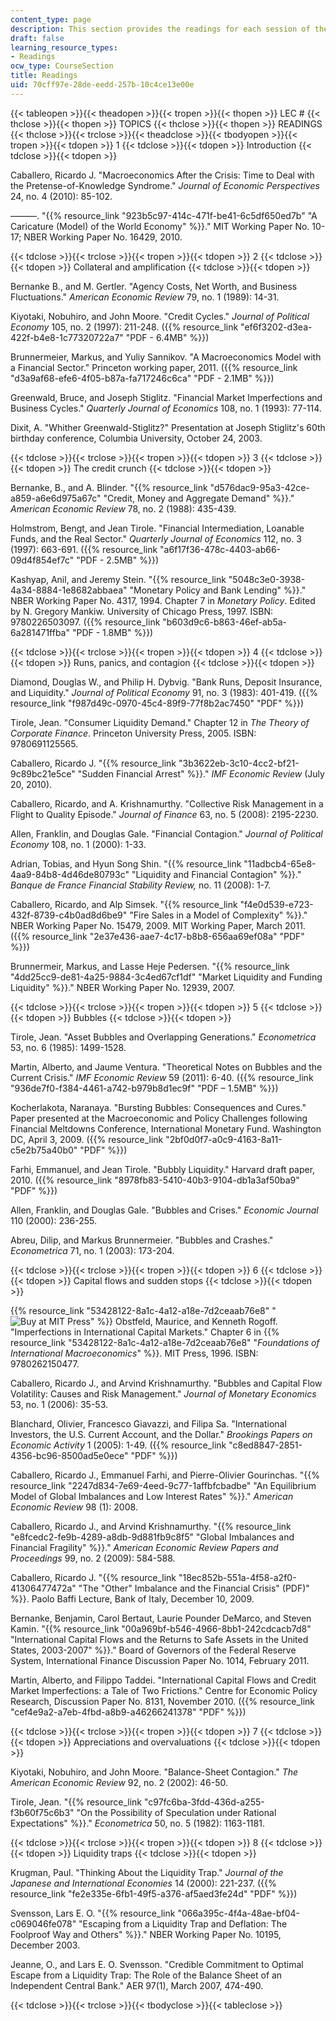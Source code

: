 ```yaml
---
content_type: page
description: This section provides the readings for each session of the course.
draft: false
learning_resource_types:
- Readings
ocw_type: CourseSection
title: Readings
uid: 70cff97e-28de-eedd-257b-10c4ce13e00e
---
```

{{< tableopen >}}{{< theadopen >}}{{< tropen >}}{{< thopen >}}
LEC #
{{< thclose >}}{{< thopen >}}
TOPICS
{{< thclose >}}{{< thopen >}}
READINGS
{{< thclose >}}{{< trclose >}}{{< theadclose >}}{{< tbodyopen >}}{{< tropen >}}{{< tdopen >}}
1
{{< tdclose >}}{{< tdopen >}}
Introduction
{{< tdclose >}}{{< tdopen >}}

Caballero, Ricardo J. "Macroeconomics After the Crisis: Time to Deal with the Pretense-of-Knowledge Syndrome." *Journal of Economic Perspectives* 24, no. 4 (2010): 85-102.

———. "{{% resource_link "923b5c97-414c-471f-be41-6c5df650ed7b" "A Caricature (Model) of the World Economy" %}}." MIT Working Paper No. 10-17; NBER Working Paper No. 16429, 2010.

{{< tdclose >}}{{< trclose >}}{{< tropen >}}{{< tdopen >}}
2
{{< tdclose >}}{{< tdopen >}}
Collateral and amplification
{{< tdclose >}}{{< tdopen >}}

Bernanke B., and M. Gertler. "Agency Costs, Net Worth, and Business Fluctuations." *American Economic Review* 79, no. 1 (1989): 14-31.

Kiyotaki, Nobuhiro, and John Moore. "Credit Cycles." *Journal of Political Economy* 105, no. 2 (1997): 211-248. ({{% resource_link "ef6f3202-d3ea-422f-b4e8-1c77320722a7" "PDF - 6.4MB" %}})

Brunnermeier, Markus, and Yuliy Sannikov. "A Macroeconomics Model with a Financial Sector." Princeton working paper, 2011. ({{% resource_link "d3a9af68-efe6-4f05-b87a-fa717246c6ca" "PDF - 2.1MB" %}})

Greenwald, Bruce, and Joseph Stiglitz. "Financial Market Imperfections and Business Cycles." *Quarterly Journal of Economics* 108, no. 1 (1993): 77-114.

Dixit, A. "Whither Greenwald-Stiglitz?" Presentation at Joseph Stiglitz's 60th birthday conference, Columbia University, October 24, 2003.

{{< tdclose >}}{{< trclose >}}{{< tropen >}}{{< tdopen >}}
3
{{< tdclose >}}{{< tdopen >}}
The credit crunch
{{< tdclose >}}{{< tdopen >}}

Bernanke, B., and A. Blinder. "{{% resource_link "d576dac9-95a3-42ce-a859-a6e6d975a67c" "Credit, Money and Aggregate Demand" %}}." *American Economic Review* 78, no. 2 (1988): 435-439.

Holmstrom, Bengt, and Jean Tirole. "Financial Intermediation, Loanable Funds, and the Real Sector." *Quarterly Journal of Economics* 112, no. 3 (1997): 663-691. ({{% resource_link "a6f17f36-478c-4403-ab66-09d4f854ef7c" "PDF - 2.5MB" %}})

Kashyap, Anil, and Jeremy Stein. "{{% resource_link "5048c3e0-3938-4a34-8884-1e8682abbaea" "Monetary Policy and Bank Lending" %}}." NBER Working Paper No. 4317, 1994. Chapter 7 in *Monetary Policy*. Edited by N. Gregory Mankiw. University of Chicago Press, 1997. ISBN: 9780226503097. ({{% resource_link "b603d9c6-b863-46ef-ab5a-6a281471ffba" "PDF - 1.8MB" %}})

{{< tdclose >}}{{< trclose >}}{{< tropen >}}{{< tdopen >}}
4
{{< tdclose >}}{{< tdopen >}}
Runs, panics, and contagion
{{< tdclose >}}{{< tdopen >}}

Diamond, Douglas W., and Philip H. Dybvig. "Bank Runs, Deposit Insurance, and Liquidity." *Journal of Political Economy* 91, no. 3 (1983): 401-419. ({{% resource_link "f987d49c-0970-45c4-89f9-77f8b2ac7450" "PDF" %}})

Tirole, Jean. "Consumer Liquidity Demand." Chapter 12 in *The Theory of Corporate Finance*. Princeton University Press, 2005. ISBN: 9780691125565.

Caballero, Ricardo J. "{{% resource_link "3b3622eb-3c10-4cc2-bf21-9c89bc21e5ce" "Sudden Financial Arrest" %}}." *IMF Economic Review* (July 20, 2010).

Caballero, Ricardo, and A. Krishnamurthy. "Collective Risk Management in a Flight to Quality Episode." *Journal of Finance* 63, no. 5 (2008): 2195-2230.

Allen, Franklin, and Douglas Gale. "Financial Contagion." *Journal of Political Economy* 108, no. 1 (2000): 1-33.

Adrian, Tobias, and Hyun Song Shin. "{{% resource_link "11adbcb4-65e8-4aa9-84b8-4d46de80793c" "Liquidity and Financial Contagion" %}}." *Banque de France Financial Stability Review,* no. 11 (2008): 1-7.

Caballero, Ricardo, and Alp Simsek. "{{% resource_link "f4e0d539-e723-432f-8739-c4b0ad8d6be9" "Fire Sales in a Model of Complexity" %}}." NBER Working Paper No. 15479, 2009. MIT Working Paper, March 2011. ({{% resource_link "2e37e436-aae7-4c17-b8b8-656aa69ef08a" "PDF" %}})

Brunnermeir, Markus, and Lasse Heje Pedersen. "{{% resource_link "4dd25cc9-de81-4a25-9884-3c4ed67cf1df" "Market Liquidity and Funding Liquidity" %}}." NBER Working Paper No. 12939, 2007.

{{< tdclose >}}{{< trclose >}}{{< tropen >}}{{< tdopen >}}
5
{{< tdclose >}}{{< tdopen >}}
Bubbles
{{< tdclose >}}{{< tdopen >}}

Tirole, Jean. "Asset Bubbles and Overlapping Generations." *Econometrica* 53, no. 6 (1985): 1499-1528.

Martin, Alberto, and Jaume Ventura. "Theoretical Notes on Bubbles and the Current Crisis." *IMF Economic Review* 59 (2011): 6-40. ({{% resource_link "936de7f0-f384-4461-a742-b979b8d1ec9f" "PDF – 1.5MB" %}})

Kocherlakota, Naranaya. "Bursting Bubbles: Consequences and Cures." Paper presented at the Macroeconomic and Policy Challenges following Financial Meltdowns Conference, International Monetary Fund. Washington DC, April 3, 2009. ({{% resource_link "2bf0d0f7-a0c9-4163-8a11-c5e2b75a40b0" "PDF" %}})

Farhi, Emmanuel, and Jean Tirole. "Bubbly Liquidity." Harvard draft paper, 2010. ({{% resource_link "8978fb83-5410-40b3-9104-db1a3af50ba9" "PDF" %}})

Allen, Franklin, and Douglas Gale. "Bubbles and Crises." *Economic Journal* 110 (2000): 236-255.

Abreu, Dilip, and Markus Brunnermeier. "Bubbles and Crashes." *Econometrica* 71, no. 1 (2003): 173-204.

{{< tdclose >}}{{< trclose >}}{{< tropen >}}{{< tdopen >}}
6
{{< tdclose >}}{{< tdopen >}}
Capital flows and sudden stops
{{< tdclose >}}{{< tdopen >}}

{{% resource_link "53428122-8a1c-4a12-a18e-7d2ceaab76e8" "![Buy at MIT Press](/images/mp_logo.gif)" %}} Obstfeld, Maurice, and Kenneth Rogoff. "Imperfections in International Capital Markets." Chapter 6 in {{% resource_link "53428122-8a1c-4a12-a18e-7d2ceaab76e8" "*Foundations of International Macroeconomics*" %}}. MIT Press, 1996. ISBN: 9780262150477.

Caballero, Ricardo J., and Arvind Krishnamurthy. "Bubbles and Capital Flow Volatility: Causes and Risk Management." *Journal of Monetary Economics* 53, no. 1 (2006): 35-53.

Blanchard, Olivier, Francesco Giavazzi, and Filipa Sa. "International Investors, the U.S. Current Account, and the Dollar." *Brookings Papers on Economic Activity* 1 (2005): 1-49. ({{% resource_link "c8ed8847-2851-4356-bc96-8500ad5e0ece" "PDF" %}})

Caballero, Ricardo J., Emmanuel Farhi, and Pierre-Olivier Gourinchas. "{{% resource_link "2247d834-7e69-4eed-9c77-1affbfcbadbe" "An Equilibrium Model of Global Imbalances and Low Interest Rates" %}}." *American Economic Review* 98 (1): 2008. 

Caballero, Ricardo J., and Arvind Krishnamurthy. "{{% resource_link "e8fcedc2-fe9b-4289-a8db-9d881fb9c8f5" "Global Imbalances and Financial Fragility" %}}." *American Economic Review Papers and Proceedings* 99, no. 2 (2009): 584-588. 

Caballero, Ricardo J. "{{% resource_link "18ec852b-551a-4f58-a2f0-41306477472a" "The \"Other\" Imbalance and the Financial Crisis\" (PDF)" %}}. Paolo Baffi Lecture, Bank of Italy, December 10, 2009. 

Bernanke, Benjamin, Carol Bertaut, Laurie Pounder DeMarco, and Steven Kamin. "{{% resource_link "00a969bf-b546-4966-8bb1-242cdcacb7d8" "International Capital Flows and the Returns to Safe Assets in the United States, 2003-2007" %}}." Board of Governors of the Federal Reserve System, International Finance Discussion Paper No. 1014, February 2011.

Martin, Alberto, and Filippo Taddei. "International Capital Flows and Credit Market Imperfections: a Tale of Two Frictions." Centre for Economic Policy Research, Discussion Paper No. 8131, November 2010. ({{% resource_link "cef4e9a2-a7eb-4fbd-a8b9-a46266241378" "PDF" %}})

{{< tdclose >}}{{< trclose >}}{{< tropen >}}{{< tdopen >}}
7
{{< tdclose >}}{{< tdopen >}}
Appreciations and overvaluations
{{< tdclose >}}{{< tdopen >}}

Kiyotaki, Nobuhiro, and John Moore. "Balance-Sheet Contagion." *The American Economic Review* 92, no. 2 (2002): 46-50.

Tirole, Jean. "{{% resource_link "c97fc6ba-3fdd-436d-a255-f3b60f75c6b3" "On the Possibility of Speculation under Rational Expectations" %}}." *Econometrica* 50, no. 5 (1982): 1163-1181.

{{< tdclose >}}{{< trclose >}}{{< tropen >}}{{< tdopen >}}
8
{{< tdclose >}}{{< tdopen >}}
Liquidity traps
{{< tdclose >}}{{< tdopen >}}

Krugman, Paul. "Thinking About the Liquidity Trap." *Journal of the Japanese and International Economies* 14 (2000): 221-237. ({{% resource_link "fe2e335e-6fb1-49f5-a376-af5aed3fe24d" "PDF" %}})

Svensson, Lars E. O. "{{% resource_link "066a395c-4f4a-48ae-bf04-c069046fe078" "Escaping from a Liquidity Trap and Deflation: The Foolproof Way and Others" %}}." NBER Working Paper No. 10195, December 2003.

Jeanne, O., and Lars E. O. Svensson. "Credible Commitment to Optimal Escape from a Liquidity Trap: The Role of the Balance Sheet of an Independent Central Bank." AER 97(1), March 2007, 474-490.

{{< tdclose >}}{{< trclose >}}{{< tbodyclose >}}{{< tableclose >}}